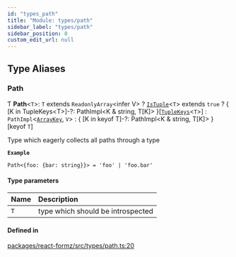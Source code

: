 ```yaml
---
id: "types_path"
title: "Module: types/path"
sidebar_label: "types/path"
sidebar_position: 0
custom_edit_url: null
---
```


## Type Aliases

### Path

Ƭ **Path**<`T`\>: `T` extends `ReadonlyArray`<infer V\> ? [`IsTuple`](types_utils.md#istuple)<`T`\> extends ``true`` ? { [K in TupleKeys<T\>]-?: PathImpl<K & string, T[K]\> }[[`TupleKeys`](types_utils.md#tuplekeys)<`T`\>] : `PathImpl`<[`ArrayKey`](types_common.md#arraykey), `V`\> : { [K in keyof T]-?: PathImpl<K & string, T[K]\> }[keyof `T`]

Type which eagerly collects all paths through a type

**`Example`**

```
Path<{foo: {bar: string}}> = 'foo' | 'foo.bar'
```

#### Type parameters

| Name | Description |
| :------ | :------ |
| `T` | type which should be introspected |

#### Defined in

[packages/react-formz/src/types/path.ts:20](https://github.com/ZerryStack/react-formz/blob/1bf2d41/packages/react-formz/src/types/path.ts#L20)
